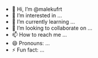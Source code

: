 - 👋 Hi, I’m @malekufrt
- 👀 I’m interested in ...
- 🌱 I’m currently learning ...
- 💞️ I’m looking to collaborate on ...
- 📫 How to reach me ...
- 😄 Pronouns: ...
- ⚡ Fun fact: ...

<!---
malekufrt/malekufrt is a ✨ special ✨ repository because its `README.md` (this file) appears on your GitHub profile.
You can click the Preview link to take a look at your changes.
--->
